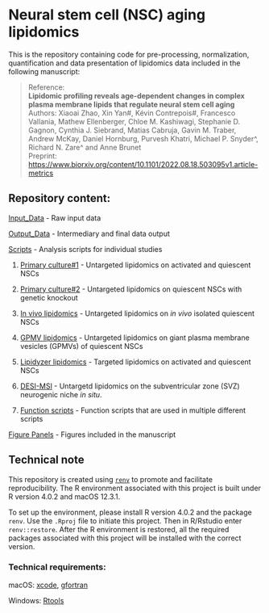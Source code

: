 # Neural stem cell (NSC) aging lipidomics

This is the repository containing code for pre-processing, normalization, quantification and data presentation of lipidomics data included in the following manuscript:

>Reference: <br>**Lipidomic profiling reveals age-dependent changes in complex plasma membrane lipids that regulate neural stem cell aging** <br>
>Authors: Xiaoai Zhao, Xin Yan#, Kévin Contrepois#, Francesco Vallania, Mathew Ellenberger, Chloe M. Kashiwagi, Stephanie D. Gagnon, Cynthia J. Siebrand, Matias Cabruja, Gavin M. Traber, Andrew McKay, Daniel Hornburg, Purvesh Khatri, Michael P. Snyder^, Richard N. Zare^ and Anne Brunet <br>
>Preprint: https://www.biorxiv.org/content/10.1101/2022.08.18.503095v1.article-metrics

## Repository content:

[Input_Data](https://github.com/xiaoaizhao/Neural-stem-cell-NSC-aging-lipidomics/tree/main/Input_Data) - Raw input data

[Output_Data](https://github.com/xiaoaizhao/Neural-stem-cell-NSC-aging-lipidomics/tree/main/Output_Data) - Intermediary and final data output

[Scripts](https://github.com/xiaoaizhao/Neural-stem-cell-NSC-aging-lipidomics/tree/main/Scripts) - Analysis scripts for individual studies

1. [Primary culture#1](https://github.com/xiaoaizhao/Neural-stem-cell-NSC-aging-lipidomics/tree/main/Scripts/Primary_culture%231) - Untargeted lipidomics on activated and quiescent NSCs

2. [Primary culture#2](https://github.com/xiaoaizhao/Neural-stem-cell-NSC-aging-lipidomics/tree/main/Scripts/Primary_culture%232) - Untargeted lipidomics on quiescent NSCs with genetic knockout

3. [In vivo lipidomics](https://github.com/xiaoaizhao/Neural-stem-cell-NSC-aging-lipidomics/tree/main/Scripts/In_vivo_lipidomics) - Untargeted lipidomics on _in vivo_ isolated quiescent NSCs

4. [GPMV lipidomics](https://github.com/xiaoaizhao/Neural-stem-cell-NSC-aging-lipidomics/tree/main/Scripts/GPMV) - Untargeted lipidomics on giant plasma membrane vesicles (GPMVs) of quiescent NSCs

5. [Lipidyzer lipidomics](https://github.com/xiaoaizhao/Neural-stem-cell-NSC-aging-lipidomics/tree/main/Scripts/Lipidyzer) - Targeted lipidomics on activated and quiescent NSCs

6. [DESI-MSI](https://github.com/xiaoaizhao/Neural-stem-cell-NSC-aging-lipidomics/tree/main/Scripts/DESI_MSI) - Untargetd lipidomics on the subventricular zone (SVZ) neurogenic niche _in situ_.

7. [Function scripts](https://github.com/xiaoaizhao/Neural-stem-cell-NSC-aging-lipidomics/tree/main/Scripts/Function_scripts) - Function scripts that are used in multiple different scripts

[Figure Panels](https://github.com/xiaoaizhao/Neural-stem-cell-NSC-aging-lipidomics/tree/main/Figure_Panels) - Figures included in the manuscript



## Technical note

This repository is created using [`renv`](https://rstudio.github.io/renv/index.html) to promote and facilitate reproducibility. The R environment associated with this project is built under R version 4.0.2 and macOS 12.3.1.

To set up the environment, please install R version 4.0.2 and the package `renv`. Use the `.Rproj` file to initiate this project. Then in R/Rstudio enter `renv::restore`. After the R environment is restored, all the required packages associated with this project will be installed with the correct version.



### Technical requirements:

macOS: [xcode](https://mac.install.guide/commandlinetools/4.html), [gfortran](https://stackoverflow.com/questions/35999874/mac-os-x-r-error-ld-warning-directory-not-found-for-option)

Windows: [Rtools](https://cran.r-project.org/bin/windows/Rtools/)